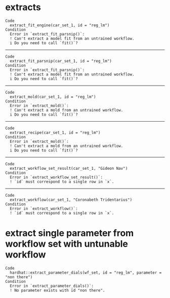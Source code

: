 # extracts

    Code
      extract_fit_engine(car_set_1, id = "reg_lm")
    Condition
      Error in `extract_fit_parsnip()`:
      ! Can't extract a model fit from an untrained workflow.
      i Do you need to call `fit()`?

---

    Code
      extract_fit_parsnip(car_set_1, id = "reg_lm")
    Condition
      Error in `extract_fit_parsnip()`:
      ! Can't extract a model fit from an untrained workflow.
      i Do you need to call `fit()`?

---

    Code
      extract_mold(car_set_1, id = "reg_lm")
    Condition
      Error in `extract_mold()`:
      ! Can't extract a mold from an untrained workflow.
      i Do you need to call `fit()`?

---

    Code
      extract_recipe(car_set_1, id = "reg_lm")
    Condition
      Error in `extract_mold()`:
      ! Can't extract a mold from an untrained workflow.
      i Do you need to call `fit()`?

---

    Code
      extract_workflow_set_result(car_set_1, "Gideon Nav")
    Condition
      Error in `extract_workflow_set_result()`:
      ! `id` must correspond to a single row in `x`.

---

    Code
      extract_workflow(car_set_1, "Coronabeth Tridentarius")
    Condition
      Error in `extract_workflow()`:
      ! `id` must correspond to a single row in `x`.

# extract single parameter from workflow set with untunable workflow

    Code
      hardhat::extract_parameter_dials(wf_set, id = "reg_lm", parameter = "non there")
    Condition
      Error in `extract_parameter_dials()`:
      ! No parameter exists with id "non there".

